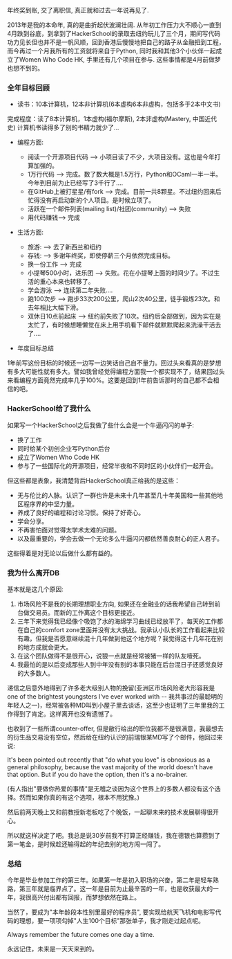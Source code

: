 <!-- 
.. link: 
.. description: 
.. tags: Chinese
.. date: 2014/02/24 23:18:25
.. title: 2013
.. slug: 2013
-->

年终奖到账, 交了离职信, 真正就和过去一年说再见了. 

2013年是我的本命年, 真的是曲折起伏波澜壮阔. 从年初工作压力大不顺心一直到4月跌到谷底，到拿到了HackerSchool的录取去纽约玩儿了三个月，期间写代码功力见长但也并不是一帆风顺，回到香港后慢慢地把自己的路子从金融扭到工程，而今再过一个月我所有的工资就将来自于Python, 同时我和其他3个小伙伴一起成立了Women Who Code HK, 手里还有几个项目在参与. 这些事情都是4月前做梦也想不到的。

### 全年目标回顾

* 读书：10本计算机，12本非计算机(6本虚构6本非虚构，包括多于2本中文书)

完成程度：读了8本计算机，1本虚构(福尔摩斯), 2本非虚构(Mastery, 中国近代史)
计算机书读得多了别的书精力就少了...

* 编程方面: 
    * 阅读一个开源项目代码 --> 小项目读了不少，大项目没有。这也是今年打算加强的。
    * 1万行代码 --> 完成。数了数大概是1.5万行，Python和OCaml一半一半。今年到目前为止已经写了3千行了....
    * 在GitHub上被打星星/有fork --> 完成。目前一共8颗星。不过纽约回来后忙得没有再启动新的个人项目。是时候立项了。
    * 活跃在一个邮件列表(mailing list)/社团(community) --> 失败
    * 用代码赚钱--> 完成

* 生活方面: 
    * 旅游: --> 去了新西兰和纽约
    * 存钱: --> 多谢年终奖，即使停薪三个月依然完成目标。
    * 换一份工作 --> 完成
    * 小提琴500小时，进乐团 --> 失败。花在小提琴上面的时间少了。不过生活的重心本来也转移了。
    * 学会游泳 --> 连续第二年失败....
    * 跑100次步 --> 跑步33次200公里，爬山2次40公里，徒手锻炼23次。和去年相比大幅下滑。
    * 双休日10点前起床 --> 纽约前失败了10次。纽约后全部做到，因为实在是太忙了，有时候想睡懒觉在床上用手机看下邮件就默默爬起来洗澡干活去了....

* 年度目标总结

1年前写这份目标的时候还一边写一边笑话自己自不量力。回过头来看真的是梦想有多大可能性就有多大。譬如我曾经觉得编程方面我一个都实现不了，结果回过头来看编程方面竟然完成率几乎100%。这要是回到1年前告诉那时的自己都不会相信的吧。

### HackerSchool给了我什么

如果写一个HackerSchool之后我做了些什么会是一个牛逼闪闪的单子: 

* 换了工作
* 同时给某个初创企业写Python后台
* 成立了Women Who Code HK
* 参与了一些国际化的开源项目，经常半夜和不同时区的小伙伴们一起开会。

但这些都是表象，我清楚背后HackerSchool真正给我的是这些：

* 无与伦比的人脉。认识了一群也许是未来十几年甚至几十年美国和一些其他地区程序界的中坚力量。
* 养成了良好的编程和讨论习惯。保持了好奇心。
* 学会分享。
* 不再害怕面对觉得太学术太难的问题。
* 以及最重要的，学会去做一个无论多么牛逼闪闪都依然善良耐心的正人君子。

这些得着是对无论以后做什么都有益的。

### 我为什么离开DB

基本就是这几个原因: 

1. 市场风险不是我的长期理想职业方向, 如果还在金融业的话我希望自己转到前台做交易员。而新的工作离这个目标更接近。
2. 三年下来觉得我已经像个吸饱了水的海绵学习曲线已经放平了，每天的工作都在自己的comfort zone里面并没有太大挑战。我承认小队长的工作看起来比较有趣，但我是否愿意继续混十几年做到他这个地方呢？我觉得这十几年花在别的地方成就会更大。
3. 在这个团队做得不是很开心，说狠一点就是经常被猪一样的队友噎死。
4. 我最怕的是以后变成那些人到中年没有别的本事只能在后台混日子还感觉良好的大多数人。

递信之后意外地得到了许多老大级别人物的挽留(亚洲区市场风险老大形容我是one of the brightest youngsters I've ever worked with -- 我共事过的最聪明的年轻人之一)，经常被各种MD叫到小屋子里去谈话，这至少也证明了三年里我的工作得到了肯定。这样离开也没有遗憾了。

也收到了一些所谓counter-offer, 但是敝行给出的职位我都不是很满意，我最想去的衍生品交易没有空位，然后给在纽约认识的前瑞银某MD写了个邮件，他回过来说: 

It's been pointed out recently that "do what you love" is obnoxious as a general philosophy, because the vast majority of the world doesn't have that option. But if you do have the option, then it's a no-brainer.

(有人指出"要做你热爱的事情"是无稽之谈因为这个世界上的多数人都没有这个选择。然而如果你真的有这个选项，根本不用犹豫。)

然后前两天晚上又和前教授新老板吃了个晚饭，一起聊未来的技术发展聊得很开心。

所以就这样决定了吧。我总是说30岁前我不打算正经赚钱，我在德银也算攒到了第一笔金，是时候趁还输得起的年纪去别的地方闯一闯了。

### 总结

今年是毕业参加工作的第三年。如果第一年是初入职场的兴奋，第二年是轻车熟路，第三年就是临界点了。这一年是目前为止最辛苦的一年，也是收获最大的一年，我很高兴付出都有回报，而梦想依然在路上。

当然了，要成为"本年龄段本性别里最好的程序员", 要实现给航天飞机和电影写代码的理想，要一项项勾掉"人生100个目标"那张单子，我才刚走过起点呢。

Always remember the future comes one day a time.

永远记住，未来是一天天来到的。
